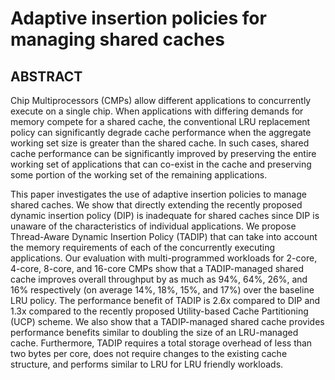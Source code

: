 # Adaptive insertion policies for managing shared caches

## ABSTRACT

Chip Multiprocessors (CMPs) allow different applications to concurrently execute on a single chip. When applications with differing demands for memory compete for a shared cache, the conventional LRU replacement policy can significantly degrade cache performance when the aggregate working set size is greater than the shared cache. In such cases, shared cache performance can be significantly improved by preserving the entire working set of applications that can co-exist in the cache and preserving some portion of the working set of the remaining applications.

This paper investigates the use of adaptive insertion policies to manage shared caches. We show that directly extending the recently proposed dynamic insertion policy (DIP) is inadequate for shared caches since DIP is unaware of the characteristics of individual applications. We propose Thread-Aware Dynamic Insertion Policy (TADIP) that can take into account the memory requirements of each of the concurrently executing applications. Our evaluation with multi-programmed workloads for 2-core, 4-core, 8-core, and 16-core CMPs show that a TADIP-managed shared cache improves overall throughput by as much as 94%, 64%, 26%, and 16% respectively (on average 14%, 18%, 15%, and 17%) over the baseline LRU policy. The performance benefit of TADIP is 2.6x compared to DIP and 1.3x compared to the recently proposed Utility-based Cache Partitioning (UCP) scheme. We also show that a TADIP-managed shared cache provides performance benefits similar to doubling the size of an LRU-managed cache. Furthermore, TADIP requires a total storage overhead of less than two bytes per core, does not require changes to the existing cache structure, and performs similar to LRU for LRU friendly workloads.
